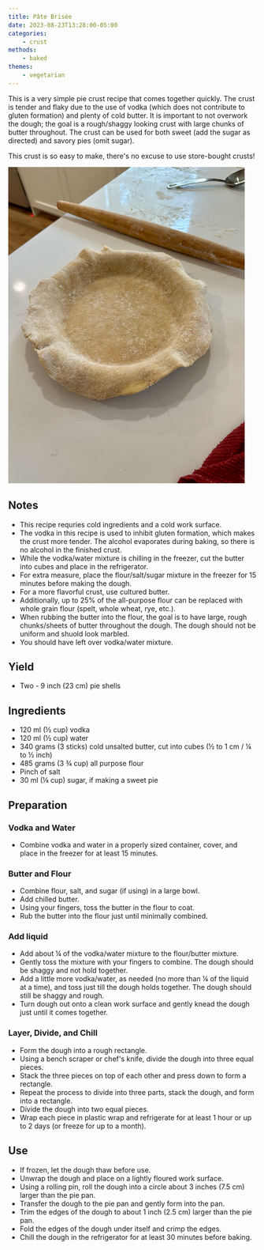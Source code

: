 ```yaml
---
title: Pâte Brisée
date: 2023-08-23T13:28:00-05:00
categories: 
    - crust
methods:
    - baked
themes:
    - vegetarian
---
```


This is a very simple pie crust recipe that comes together quickly. The crust is tender and flaky due to the use of vodka (which does not contribute to gluten formation) and plenty of cold butter. It is important to not overwork the dough; the goal is a rough/shaggy looking crust with large chunks of butter throughout. The crust can be used for both sweet (add the sugar as directed) and savory pies (omit sugar).

This crust is so easy to make, there's no excuse to use store-bought crusts!

![Crust](img/pate_brisee.png "Photo of crust in a pie pan")

## Notes
- This recipe requries cold ingredients and a cold work surface.
- The vodka in this recipe is used to inhibit gluten formation, which makes the crust more tender. The alcohol evaporates during baking, so there is no alcohol in the finished crust.
- While the vodka/water mixture is chilling in the freezer, cut the butter into cubes and place in the refrigerator.
- For extra measure, place the flour/salt/sugar mixture in the freezer for 15 minutes before making the dough.
- For a more flavorful crust, use cultured butter.
- Additionally, up to 25% of the all-purpose flour can be replaced with whole grain flour (spelt, whole wheat, rye, etc.).
- When rubbing the butter into the flour, the goal is to have large, rough chunks/sheets of butter throughout the dough. The dough should not be uniform and shuold look marbled.
- You should have left over vodka/water mixture. 

## Yield
- Two - 9 inch (23 cm) pie shells

## Ingredients
- 120 ml (½ cup) vodka
- 120 ml (½ cup) water
- 340 grams (3 sticks) cold unsalted butter, cut into cubes (½ to 1 cm / ¼ to ½ inch)
- 485 grams (3 ¾ cup) all purpose flour
- Pinch of salt
- 30 ml (⅛ cup) sugar, if making a sweet pie


## Preparation
### Vodka and Water
- Combine vodka and water in a properly sized container, cover, and place in the freezer for at least 15 minutes.

### Butter and Flour
- Combine flour, salt, and sugar (if using) in a large bowl.
- Add chilled butter.
- Using your fingers, toss the butter in the flour to coat. 
- Rub the butter into the flour just until minimally combined.

### Add liquid
- Add about ¼ of the vodka/water mixture to the flour/butter mixture.
- Gently toss the mixture with your fingers to combine. The dough should be shaggy and not hold together.
- Add a little more vodka/water, as needed (no more than ¼ of the liquid at a time), and toss just till the dough holds together. The dough should still be shaggy and rough.
- Turn dough out onto a clean work surface and gently knead the dough just until it comes together.

### Layer, Divide, and Chill
- Form the dough into a rough rectangle.
- Using a bench scraper or chef's knife, divide the dough into three equal pieces.
- Stack the three pieces on top of each other and press down to form a rectangle.
- Repeat the process to divide into three parts, stack the dough, and form into a rectangle.
- Divide the dough into two equal pieces.
- Wrap each piece in plastic wrap and refrigerate for at least 1 hour or up to 2 days (or freeze for up to a month).

## Use
- If frozen, let the dough thaw before use.
- Unwrap the dough and place on a lightly floured work surface.
- Using a rolling pin, roll the dough into a circle about 3 inches (7.5 cm) larger than the pie pan.
- Transfer the dough to the pie pan and gently form into the pan.
- Trim the edges of the dough to about 1 inch (2.5 cm) larger than the pie pan.
- Fold the edges of the dough under itself and crimp the edges.
- Chill the dough in the refrigerator for at least 30 minutes before baking.
